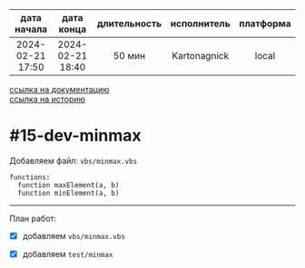 |   дата начала    |    дата конца    | длительность | исполнитель  | платформа |
|:----------------:|:----------------:|:------------:|:------------:|:---------:|
| 2024-02-21 17:50 | 2024-02-21 18:40 |    50 мин    | Kartonagnick |   local   |

[ссылка на документацию](../docs.md)  
[ссылка на историю](../history.md#-v015-dev)  

#15-dev-minmax
==============
Добавляем файл: `vbs/minmax.vbs`  

```vbs
functions:
  function maxElement(a, b)
  function minElement(a, b)
```

--------------------------------------------------------------------------------

План работ:  
  - [x] добавляем `vbs/minmax.vbs`  
  - [x] добавляем `test/minmax`  

